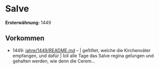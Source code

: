 # Salve

**Ersterwähnung:** 1449

## Vorkommen
- 1449: [jahre/1449/README.md](../jahre/1449/README.md) – |
geſtiſtet, welche die Kirchenväter empfangen, und dafür |
ſoll alle Tage das Salve regina geſungen und gehalten
werden, wie denn die Cerem...
